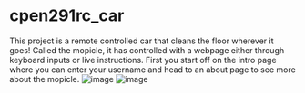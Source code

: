 # cpen291rc_car

This project is a remote controlled car that cleans the floor wherever it goes! Called the mopicle, it has controlled with a webpage either through keyboard inputs or live instructions. First you start off on the intro page where you can enter your username and head to an about page to see more about the mopicle.
![image](https://github.com/ivantse08/cpen291rc_car/assets/112794661/65c3a58b-5ebe-4dca-834c-7d73a75db199) ![image](https://github.com/ivantse08/cpen291rc_car/assets/112794661/07f14472-9424-4642-91cc-e36af27f826c)




